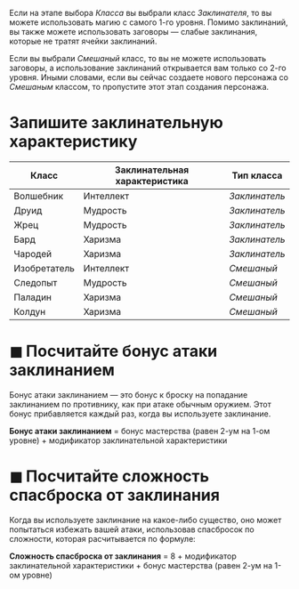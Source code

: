 Если на этапе выбора _Класса_ вы выбрали класс _Заклинателя_, то вы можете использовать магию с самого 1-го уровня. Помимо заклинаний, вы также можете использовать заговоры — слабые заклинания, которые не тратят ячейки заклинаний.

Если вы выбрали _Смешаный_ класс, то вы не можете использовать заговоры, а использование заклинаний открывается вам только со 2-го уровня. Иными словами, если вы сейчас создаете нового персонажа со _Смешаным_ классом, то пропустите этот этап создания персонажа.

# Запишите заклинательную характеристику

| Класс        | Заклинательная характеристика | Тип класса    |
| ------------ | ----------------------------- | ------------- |
| Волшебник    | Интеллект                     | *Заклинатель* |
| Друид        | Мудрость                      | *Заклинатель* |
| Жрец         | Мудрость                      | *Заклинатель* |
| Бард         | Харизма                       | *Заклинатель* |
| Чародей      | Харизма                       | *Заклинатель* |
| Изобретатель | Интеллект                     | *Смешаный*    |
| Следопыт     | Мудрость                      | *Смешаный*    |
| Паладин      | Харизма                       | *Смешаный*    |
| Колдун       | Харизма                       | *Смешаный*    |

# ◼︎ Посчитайте бонус атаки заклинанием

Бонус атаки заклинанием — это бонус к броску на попадание заклинанием по противнику, как при атаке обычным оружием. Этот бонус прибавляется каждый раз, когда вы используете заклинание.

**Бонус атаки заклинанием** = бонус мастерства (равен 2-ум на 1-ом уровне) + модификатор заклинательной характеристики

# ◼︎ Посчитайте сложность спасброска от заклинания

Когда вы используете заклинание на какое-либо существо, оно может попытаться избежать вашей атаки, использовав спасбросок по сложности, которая расчитывается по формуле:

**Сложность спасброска от заклинания** = 8 + модификатор заклинательной характеристики + бонус мастерства (равен 2-ум на 1-ом уровне)